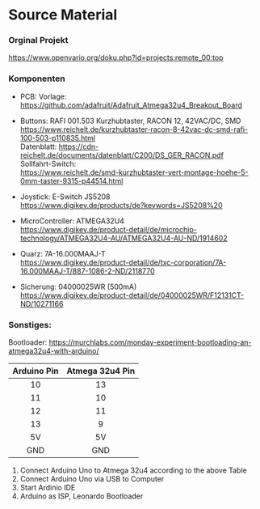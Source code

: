 # Source Material

### Orginal Projekt
https://www.openvario.org/doku.php?id=projects:remote_00:top

### Komponenten
- PCB: 
  Vorlage: https://github.com/adafruit/Adafruit_Atmega32u4_Breakout_Board
 
- Buttons: RAFI 001.503 Kurzhubtaster, RACON 12, 42VAC/DC, SMD \
  https://www.reichelt.de/kurzhubtaster-racon-8-42vac-dc-smd-rafi-100-503-p110835.html \
  Datenblatt: https://cdn-reichelt.de/documents/datenblatt/C200/DS_GER_RACON.pdf \
  Sollfahrt-Switch: \
  https://www.reichelt.de/smd-kurzhubtaster-vert-montage-hoehe-5-0mm-taster-9315-p44514.html
          

- Joystick:  E-Switch JS5208 \
  https://www.digikey.de/products/de?keywords=JS5208%20

- MicroController: ATMEGA32U4 \
  https://www.digikey.de/product-detail/de/microchip-technology/ATMEGA32U4-AU/ATMEGA32U4-AU-ND/1914602

- Quarz: 7A-16.000MAAJ-T \
  https://www.digikey.de/product-detail/de/txc-corporation/7A-16.000MAAJ-T/887-1086-2-ND/2118770
  
- Sicherung: 04000025WR (500mA) \
  https://www.digikey.de/product-detail/de/04000025WR/F12131CT-ND/10271166

### Sonstiges:
Bootloader: https://murchlabs.com/monday-experiment-bootloading-an-atmega32u4-with-arduino/

| Arduino Pin   | Atmega 32u4 Pin |
|:-------------:|:---------------:|
| 10      | 13  |
| 11      | 10  |
| 12      | 11  |
| 13      | 9   |
| 5V      | 5V  |
| GND     | GND |

1. Connect Arduino Uno to Atmega 32u4 according to the above Table
2. Connect Arduino Uno via USB to Computer
3. Start Ardinio IDE
4. Arduino as ISP, Leonardo Bootloader
